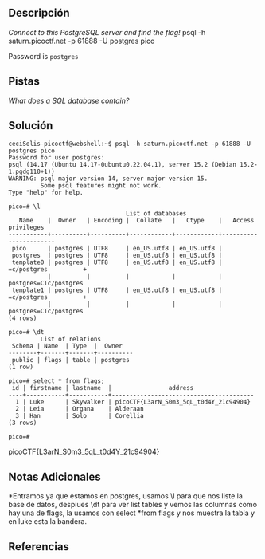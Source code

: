 
## Descripción

*Connect to this PostgreSQL server and find the flag!*
 psql -h saturn.picoctf.net -p 61888 -U postgres pico

Password is `postgres`
## Pistas

*What does a SQL database contain?*
## Solución


```
ceciSolis-picoctf@webshell:~$ psql -h saturn.picoctf.net -p 61888 -U postgres pico
Password for user postgres: 
psql (14.17 (Ubuntu 14.17-0ubuntu0.22.04.1), server 15.2 (Debian 15.2-1.pgdg110+1))
WARNING: psql major version 14, server major version 15.
         Some psql features might not work.
Type "help" for help.

pico=# \l
                                 List of databases
   Name    |  Owner   | Encoding |  Collate   |   Ctype    |   Access privileges   
-----------+----------+----------+------------+------------+-----------------------
 pico      | postgres | UTF8     | en_US.utf8 | en_US.utf8 | 
 postgres  | postgres | UTF8     | en_US.utf8 | en_US.utf8 | 
 template0 | postgres | UTF8     | en_US.utf8 | en_US.utf8 | =c/postgres          +
           |          |          |            |            | postgres=CTc/postgres
 template1 | postgres | UTF8     | en_US.utf8 | en_US.utf8 | =c/postgres          +
           |          |          |            |            | postgres=CTc/postgres
(4 rows)

pico=# \dt
         List of relations
 Schema | Name  | Type  |  Owner   
--------+-------+-------+----------
 public | flags | table | postgres
(1 row)

pico=# select * from flags;
 id | firstname | lastname  |                address                 
----+-----------+-----------+----------------------------------------
  1 | Luke      | Skywalker | picoCTF{L3arN_S0m3_5qL_t0d4Y_21c94904}
  2 | Leia      | Organa    | Alderaan
  3 | Han       | Solo      | Corellia
(3 rows)

pico=# 
```
picoCTF{L3arN_S0m3_5qL_t0d4Y_21c94904}
## Notas Adicionales 


*Entramos ya que estamos en postgres, usamos \l para que nos liste la base de datos, despiues \dt para ver list tables y vemos las columnas como hay una de flags, la usamos con select *from flags y nos muestra la tabla y en luke esta la bandera.
## Referencias 
